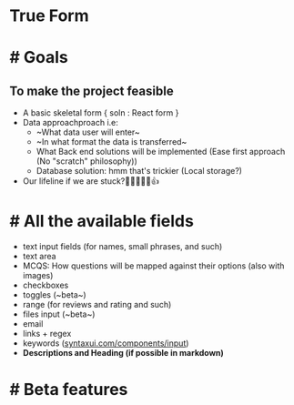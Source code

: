 # True Form

# # Goals
## To make the project feasible
- A basic skeletal form { soln : React form }
- Data approachproach i.e:
    - ~What data user will enter~
    - ~In what format the data is transferred~ 
    - What Back end solutions will be implemented (Ease first approach (No "scratch" philosophy))
    - Database solution: hmm that's trickier (Local storage?)
- Our lifeline if we are stuck?🤞🏼🫠😂🥲👍


# # All the available fields
- text input fields (for names, small phrases, and such)
-  text area 
- MCQS: How questions will be mapped against their options (also with images) 
- checkboxes 
- toggles (~beta~)
- range (for reviews and rating and such)
- files input (~beta~)
- email
- links + regex  
- keywords ([﻿syntaxui.com/components/input](https://syntaxui.com/components/input)) 
- **Descriptions and Heading (if possible in markdown)**


### 
# # Beta features


## 





